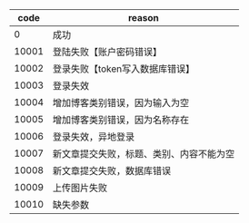 | code  | reason                                   |
| ----- | ---------------------------------------- |
| 0     | 成功                                     |
| 10001 | 登陆失败【账户密码错误】                 |
| 10002 | 登录失败【token写入数据库错误】          |
| 10003 | 登录失效                                 |
| 10004 | 增加博客类别错误，因为输入为空           |
| 10005 | 增加博客类别错误，因为名称存在           |
| 10006 | 登录失效，异地登录                       |
| 10007 | 新文章提交失败，标题、类别、内容不能为空 |
| 10008 | 新文章提交失败，数据库错误               |
| 10009 | 上传图片失败                             |
| 10010 | 缺失参数                                 |



